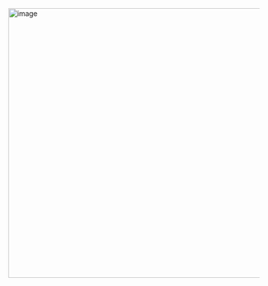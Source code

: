 <img width="951" height="540" alt="image" src="https://github.com/user-attachments/assets/a5e24cf9-1178-4ed1-b52d-357df057ed43" />
